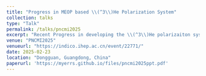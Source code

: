 ```yaml
---
title: "Progress in MEOP based \\(^3\\)He Polarization System"
collection: talks
type: "Talk"
permalink: /talks/pncmi2025
excerpt: "Recent Progress in developing the \\(^3\\)He polarizaiton system based on MEOP"
venue: "PNCMI2025"
venueurl: "https://indico.ihep.ac.cn/event/22771/"
date: 2025-02-23
location: "Dongguan, Guangdong, China"
paperurl: 'https://myerrs.github.io/files/pncmi2025ppt.pdf'
---
```

